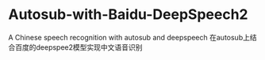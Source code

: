 # Autosub-with-Baidu-DeepSpeech2
A Chinese speech recognition with autosub and deepspeech 在autosub上结合百度的deepspee2模型实现中文语音识别
